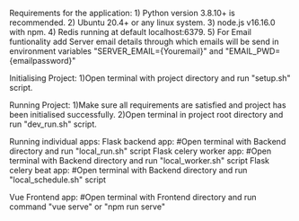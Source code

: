 Requirements for the application:
    1) Python version 3.8.10+ is recommended.
    2) Ubuntu 20.4+ or any linux system.
    3) node.js v16.16.0 with npm.
    4) Redis running at default localhost:6379.
    5) For Email funtionality add Server email details through which emails will be send in environment variables "SERVER_EMAIL={Youremail}" and "EMAIL_PWD={emailpassword}"

Initialising Project:
    1)Open terminal with project directory and run "setup.sh" script.

Running Project:
  1)Make sure all requirements are satisfied and project has been initialised successfully.
  2)Open terminal in project root directory and run "dev_run.sh" script.

Running individual apps:
  Flask backend app:
    #Open terminal with Backend directory and run "local_run.sh" script
  Flask celery worker app:
    #Open terminal with Backend directory and run "local_worker.sh" script
  Flask celery beat app:
    #Open terminal with Backend directory and run "local_schedule.sh" script

  Vue Frontend app:
    #Open terminal with Frontend directory and run command "vue serve" or "npm run serve"

